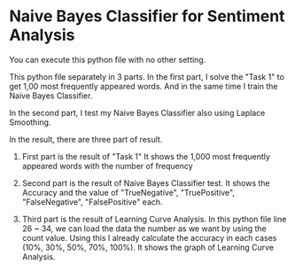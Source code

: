 # Naive Bayes Classifier for Sentiment Analysis

You can execute this python file with no other setting.

This python file separately in 3 parts.
In the first part, I solve the "Task 1" to get 1,00 most frequently appeared words. And in the same time I train the Naive Bayes Classifier.

In the second part, I test my Naive Bayes Classifier also using Laplace Smoothing.

In the result, there are three part of result.

1. First part is the result of "Task 1" It shows the 1,000 most frequently appeared words with the number of frequency

2. Second part is the result of Naive Bayes Classifier test. It shows the Accuracy and the value of "TrueNegative", "TruePositive", "FalseNegative", "FalsePositive" each.

3. Third part is the result of Learning Curve Analysis. In this python file line 26 ~ 34, we can load the data the number as we want by using the count value. Using this I already calculate the accuracy in each cases (10%, 30%, 50%, 70%, 100%). It shows the graph of Learning Curve Analysis.
